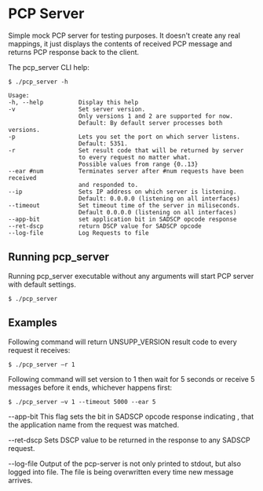 PCP Server
==========

Simple mock PCP server for testing purposes. It doesn't create any real
mappings, it just displays the contents of received PCP message and returns PCP
response back to the client.

The pcp_server CLI help:

    $ ./pcp_server -h

    Usage:
    -h, --help          Display this help
    -v                  Set server version.
                        Only versions 1 and 2 are supported for now.
                        Default: By default server processes both versions.
    -p                  Lets you set the port on which server listens.
                        Default: 5351.
    -r                  Set result code that will be returned by server
                        to every request no matter what.
                        Possible values from range {0..13}
    --ear #num          Terminates server after #num requests have been received
                        and responded to.
    --ip                Sets IP address on which server is listening.
                        Default: 0.0.0.0 (listening on all interfaces)
    --timeout           Set timeout time of the server in miliseconds.
                        Default 0.0.0.0 (listening on all interfaces)
    --app-bit           set application bit in SADSCP opcode response
    --ret-dscp          return DSCP value for SADSCP opcode
    --log-file          Log Requests to file


Running pcp_server
------------------

Running pcp_server executable without any arguments will start PCP server
with default settings.

    $ ./pcp_server

Examples
--------

Following command will return UNSUPP_VERSION result code to every request it
receives:

    $ ./pcp_server –r 1

Following command will set version to 1 then wait for 5 seconds or receive
5 messages before it ends, whichever happens first:

    $ ./pcp_server –v 1 --timeout 5000 --ear 5

--app-bit
This flag sets the bit in SADSCP opcode response indicating , that the
application name from the request was matched.

--ret-dscp
Sets DSCP value to be returned in the response to any SADSCP request.

--log-file
Output of the pcp-server is not only printed to stdout, but also logged into
file. The file is being overwritten every time new message arrives.

